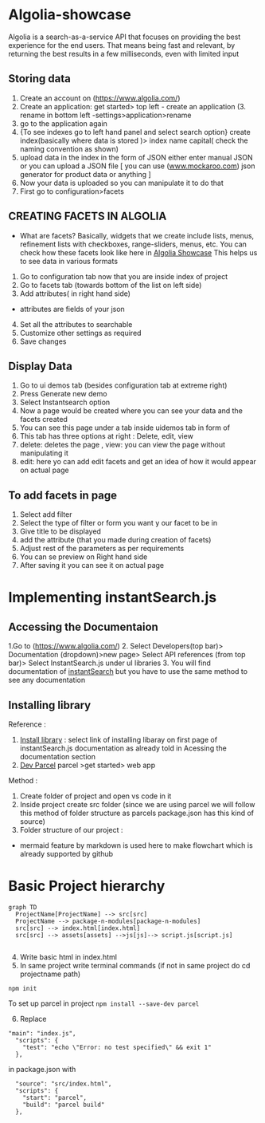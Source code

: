 # Algolia-showcase
Algolia is a search-as-a-service API that focuses on providing the best experience for the end users. That means being fast and relevant, by returning the best results in a few milliseconds, even with limited input


##  Storing data
1. Create an account on (https://www.algolia.com/)
2. Create an application: get started> top left - create an application
(3. rename in bottom left -settings>application>rename
4. go to the application again
5. {To see indexes go to left hand panel and select search option} create index(basically where data is stored )> index name capital( check the naming convention as shown)
6. upload data in the index in the form of JSON either enter manual JSON or you can upload a JSON file  [ you can use (www.mockaroo.com) json generator for product data or anything ]
7. Now your data is uploaded so you can manipulate it to do that 
8. First go to configuration>facets
   


##  CREATING FACETS IN ALGOLIA
- What are facets?
Basically, widgets that we create include lists, menus, refinement lists with checkboxes, range-sliders, menus, etc.
You can check how these facets look like here in [Algolia Showcase](https://www.algolia.com/doc/guides/building-search-ui/widgets/showcase/js/)
This helps us to see data in various formats

1.  Go to configuration tab now that you are inside index of project
2.  Go to facets tab (towards bottom of the list on left side) 
3.  Add attributes( in right hand side) 
- attributes are fields of your json 
4. Set all the attributes to searchable 
5. Customize other settings as required
6. Save changes

## Display Data
1. Go to ui demos tab (besides configuration tab at extreme right)
2. Press Generate new demo
3. Select Instantsearch option
4. Now a page would be created where you can see your data and the facets created
5. You can see this page under a tab inside uidemos tab in form of
6. This tab has three options at right : Delete, edit, view
7. delete: deletes the page , view: you can view the page without manipulating it
8. edit: here yo can add edit facets and get an idea of how it would appear on actual page

## To add facets in page
1. Select add filter
2. Select the type of filter or form you want y our facet to be in 
3. Give title to be displayed
4. add the attribute (that you made during creation of facets)
5. Adjust rest of the parameters as per requirements
6. You can se preview on Right hand side
7. After saving it you can see it on actual page

# Implementing instantSearch.js

## Accessing the Documentaion
1.Go to (https://www.algolia.com/)
2. Select Developers(top bar)> Documentation (dropdown)>new page> Select API references (from top bar)> Select InstantSearch.js under uI libraries
3. You will find documentation of [instantSearch](https://www.algolia.com/doc/api-reference/widgets/js/) but you have to use the same method to see any documentation


## Installing library 
Reference : 
1.  [Install library](https://www.algolia.com/doc/guides/building-search-ui/installation/js/)  : select link of installing libaray on first page of instantSearch.js documentation as already told in Acessing the documentation section
2.  [Dev Parcel](https://parceljs.org/getting-started/webapp/)   parcel >get started> web app

Method :
1. Create folder of project and open vs code in it
2. Inside project create src folder (since we are using parcel we will follow this method of folder structure as parcels package.json has this kind of source)
3. Folder structure of our project :
   
- mermaid feature by markdown is used here to make flowchart which is already supported by github 

# Basic Project hierarchy

```mermaid
graph TD
  ProjectName[ProjectName] --> src[src]
  ProjectName --> package-n-modules[package-n-modules]
  src[src] --> index.html[index.html]
  src[src] --> assets[assets] -->js[js]--> script.js[script.js]


```
4. Write basic html in index.html
5. In same project write terminal commands
(if not in same project do cd projectname path)

```npm init```

   To set up parcel in project
```npm install --save-dev parcel```  

6. Replace 
```
"main": "index.js",
  "scripts": {
    "test": "echo \"Error: no test specified\" && exit 1"
  },
```
  in package.json with 
```
  "source": "src/index.html",
  "scripts": {
    "start": "parcel",
    "build": "parcel build"
  },
```









   

   

   

